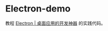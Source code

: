 # Electron-demo

教程 [Electron | 桌面应用的开发神器](https://www.wzhecnu.cn/2024/05/08/server/electron-pack/) 的实践代码。
